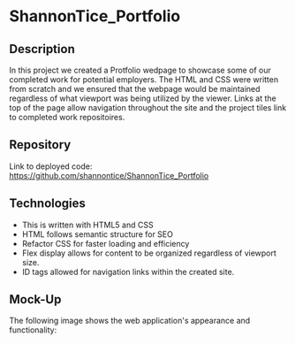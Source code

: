 # ShannonTice_Portfolio
## Description

In this project we created a Protfolio wedpage to showcase some of our completed work for potential employers. The HTML and CSS were written from scratch and we ensured that the webpage would be maintained regardless of what viewport was being utilized by the viewer. Links at the top of the page allow navigation throughout the site and the project tiles link to completed work repositoires. 

## Repository

Link to deployed code:  <https://github.com/shannontice/ShannonTice_Portfolio>

## Technologies

 - This is written with HTML5 and CSS 
 - HTML follows semantic structure for SEO
 - Refactor CSS for faster loading and efficiency
 - Flex display allows for content to be organized regardless of viewport size.
 - ID tags allowed for navigation links within the created site.

## Mock-Up

The following image shows the web application's appearance and functionality:


